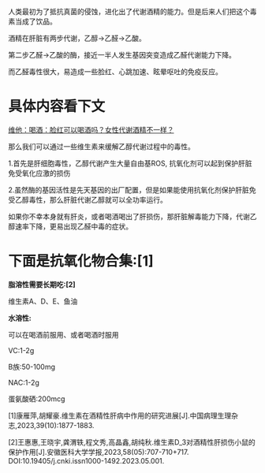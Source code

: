 人类最初为了抵抗真菌的侵蚀，进化出了代谢酒精的能力。但是后来人们把这个毒素当成了饮品。

酒精在肝脏有两步代谢，乙醇→乙醛→乙酸。

第二步乙醛→乙酸的酶，接近一半人发生基因突变造成乙醛代谢能力下降。

而乙醛毒性很大，易造成一些脸红、心跳加速、眩晕呕吐的免疫反应。

# 具体内容看下文

[维他：喝酒：脸红可以喝酒吗？女性代谢酒精不一样？](https://zhuanlan.zhihu.com/p/588292672?utm_psn=1824078343852666880)

那么我们可以通过一些维生素来缓解乙醇代谢过程中的毒性。

1.首先是肝细胞毒性，乙醇代谢产生大量自由基ROS, 抗氧化剂可以起到保护肝脏免受氧化应激的损伤

2.虽然酶的基因活性是先天基因的出厂配置，但是如果能使用抗氧化剂保护肝脏免受乙醇毒性，那么肝脏代谢乙醇就可以全功率运行。

如果你不幸本身就有肝炎，或者喝酒喝出了肝损伤，那肝脏解毒能力下降，代谢乙醇速率下降，更易出现乙醛中毒的症状。

# 下面是抗氧化物合集:[1]

**脂溶性需要长期吃:[2]**

  维生素A、D、E、鱼油

**水溶性:**

可以在喝酒前服用、或者喝酒时服用

VC:1-2g

B族:50-100mg

NAC:1-2g

蛋氨酸硒:200mcg

[1]康雁萍,胡耀豪.维生素在酒精性肝病中作用的研究进展[J].中国病理生理杂志,2023,39(10):1877-1883.

[2]王惠惠,王晓宇,龚渭轶,程文秀,高晶鑫,胡纯秋.维生素D_3对酒精性肝损伤小鼠的保护作用[J].安徽医科大学学报,2023,58(05):707-710+717. DOI:10.19405/j.cnki.issn1000-1492.2023.05.001.
